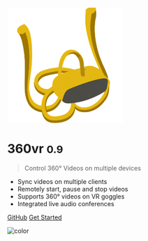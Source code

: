 <!-- _coverpage.md -->

![logo](_media/icon.png)

# 360vr <small>0.9</small>

> Control 360° Videos on multiple devices

- Sync videos on multiple clients
- Remotely start, pause and stop videos
- Supports 360° videos on VR goggles
- Integrated live audio conferences

[GitHub](https://github.com/retani/360vr/)
[Get Started](#main)

![color](#f0f0f0)